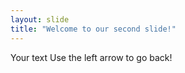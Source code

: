 ```yaml
---
layout: slide
title: "Welcome to our second slide!"
---
```

Your text
Use the left arrow to go back!
         
